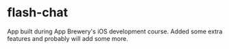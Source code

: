 # flash-chat

App built during App Brewery's iOS development course. Added some extra features and probably will add some more. 
